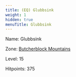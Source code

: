 ```yaml
---
title: (EQ) Glubbsink
weight: 1
hidden: true
menuTitle: Glubbsink
---
```


Name: Glubbsink


Zone: [Butcherblock Mountains](/en/eq/exploration/butcherblock_mountains)

Level: 15

Hitpoints: 375